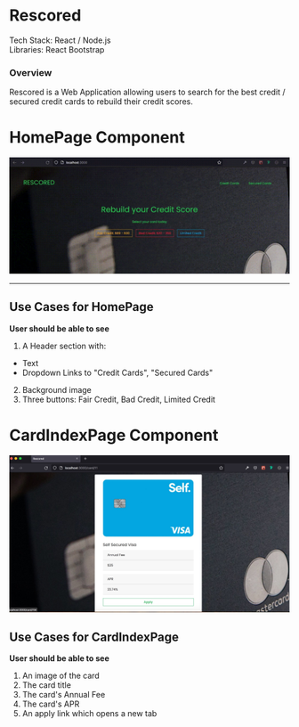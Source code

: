 # Rescored
Tech Stack: React / Node.js \
Libraries: React Bootstrap 

### Overview

Rescored is a Web Application allowing users to search for the best credit / secured credit cards to rebuild their credit scores.

# HomePage Component
![homepage](/public/assets/home-page.gif)

---

## Use Cases for HomePage 

**User should be able to see**

1. A Header section with:
  * Text
  * Dropdown Links to "Credit Cards", "Secured Cards"
2. Background image
3. Three buttons: Fair Credit, Bad Credit, Limited Credit

# CardIndexPage Component
![cardindex](/public/assets/card-index-page.jpg)

## Use Cases for CardIndexPage 

**User should be able to see**

1. An image of the card
2. The card title
3. The card's Annual Fee
2. The card's APR 
3. An apply link which opens a new tab

